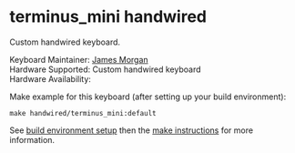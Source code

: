 # terminus_mini handwired

Custom handwired keyboard.

Keyboard Maintainer: [James Morgan](https://github.com/mogranjm)  
Hardware Supported: Custom handwired keyboard    
Hardware Availability: 

Make example for this keyboard (after setting up your build environment):

    make handwired/terminus_mini:default

See [build environment setup](https://docs.qmk.fm/build_environment_setup.html) then the [make instructions](https://docs.qmk.fm/make_instructions.html) for more information.